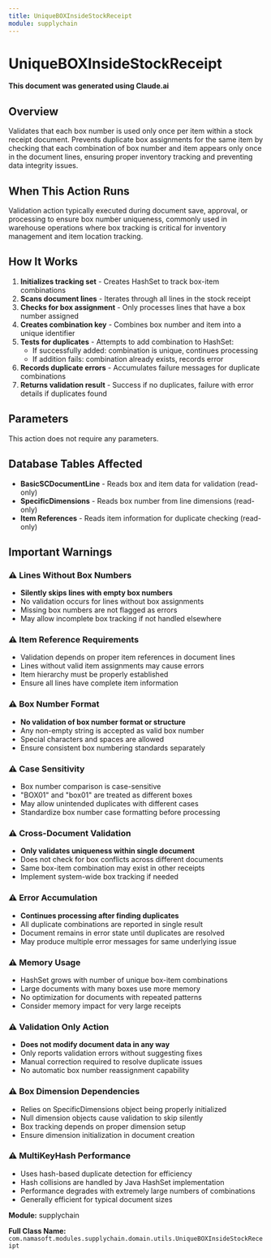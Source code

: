 ```yaml
---
title: UniqueBOXInsideStockReceipt
module: supplychain
---
```



<div class='entity-flows'>

# UniqueBOXInsideStockReceipt

**This document was generated using Claude.ai**

## Overview

Validates that each box number is used only once per item within a stock receipt document. Prevents duplicate box assignments for the same item by checking that each combination of box number and item appears only once in the document lines, ensuring proper inventory tracking and preventing data integrity issues.

## When This Action Runs

Validation action typically executed during document save, approval, or processing to ensure box number uniqueness, commonly used in warehouse operations where box tracking is critical for inventory management and item location tracking.

## How It Works

1. **Initializes tracking set** - Creates HashSet to track box-item combinations
2. **Scans document lines** - Iterates through all lines in the stock receipt
3. **Checks for box assignment** - Only processes lines that have a box number assigned
4. **Creates combination key** - Combines box number and item into a unique identifier
5. **Tests for duplicates** - Attempts to add combination to HashSet:
   - If successfully added: combination is unique, continues processing
   - If addition fails: combination already exists, records error
6. **Records duplicate errors** - Accumulates failure messages for duplicate combinations
7. **Returns validation result** - Success if no duplicates, failure with error details if duplicates found

## Parameters

This action does not require any parameters.

## Database Tables Affected

- **BasicSCDocumentLine** - Reads box and item data for validation (read-only)
- **SpecificDimensions** - Reads box number from line dimensions (read-only)
- **Item References** - Reads item information for duplicate checking (read-only)

## Important Warnings

### ⚠️ Lines Without Box Numbers
- **Silently skips lines with empty box numbers**
- No validation occurs for lines without box assignments
- Missing box numbers are not flagged as errors
- May allow incomplete box tracking if not handled elsewhere

### ⚠️ Item Reference Requirements
- Validation depends on proper item references in document lines
- Lines without valid item assignments may cause errors
- Item hierarchy must be properly established
- Ensure all lines have complete item information

### ⚠️ Box Number Format
- **No validation of box number format or structure**
- Any non-empty string is accepted as valid box number
- Special characters and spaces are allowed
- Ensure consistent box numbering standards separately

### ⚠️ Case Sensitivity
- Box number comparison is case-sensitive
- "BOX01" and "box01" are treated as different boxes
- May allow unintended duplicates with different cases
- Standardize box number case formatting before processing

### ⚠️ Cross-Document Validation
- **Only validates uniqueness within single document**
- Does not check for box conflicts across different documents
- Same box-item combination may exist in other receipts
- Implement system-wide box tracking if needed

### ⚠️ Error Accumulation
- **Continues processing after finding duplicates**
- All duplicate combinations are reported in single result
- Document remains in error state until duplicates are resolved
- May produce multiple error messages for same underlying issue

### ⚠️ Memory Usage
- HashSet grows with number of unique box-item combinations
- Large documents with many boxes use more memory
- No optimization for documents with repeated patterns
- Consider memory impact for very large receipts

### ⚠️ Validation Only Action
- **Does not modify document data in any way**
- Only reports validation errors without suggesting fixes
- Manual correction required to resolve duplicate issues
- No automatic box number reassignment capability

### ⚠️ Box Dimension Dependencies
- Relies on SpecificDimensions object being properly initialized
- Null dimension objects cause validation to skip silently
- Box tracking depends on proper dimension setup
- Ensure dimension initialization in document creation

### ⚠️ MultiKeyHash Performance
- Uses hash-based duplicate detection for efficiency
- Hash collisions are handled by Java HashSet implementation
- Performance degrades with extremely large numbers of combinations
- Generally efficient for typical document sizes

**Module:** supplychain

**Full Class Name:** `com.namasoft.modules.supplychain.domain.utils.UniqueBOXInsideStockReceipt`


</div>

